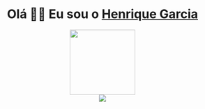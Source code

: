 <link rel="stylesheet" href="https://cdn.jsdelivr.net/gh/devicons/devicon@v2.15.1/devicon.min.css">

<div>
  <h1 align="center">Olá 👋🏼 Eu sou o <a href="https://www.linkedin.com/in/henrique-p-garcia/">Henrique Garcia</a></h1>
</div>

<div align="center">
  <a href="https://github.com/henriquegarcia-web">
    <img height="150em" src="https://github-readme-stats.vercel.app/api/top-langs/?username=henriquegarcia-web&theme=dracula&hide_border=false&&layout=compact"/>
  </a>
</div>

<div align="center">
<!--   <a href="https://www.youtube.com/channel/UCViaNBT0SIeiVnZSEEtIfjw?sub_confirmation=1" target="_blank"><img src="https://img.shields.io/badge/YouTube-FF0000?style=for-the-badge&logo=youtube&logoColor=white" target="_blank"></a> -->
<!--   <a href="https://www.instagram.com/edu.duduribeiro/" target="_blank"><img src="https://img.shields.io/badge/-Instagram-%23E4405F?style=for-the-badge&logo=instagram&logoColor=white" target="_blank"></a> -->
  <!-- <a href="https://www.facebook.com/pr.eduardoribeiro" target="_blank"><img src="https://img.shields.io/badge/Facebook-1877F2?style=for-the-badge&logo=facebook&logoColor=white" target="_blank"></a>  -->
  <a href="https://www.linkedin.com/in/henrique-garcia-dev/" target="_blank"><img src="https://img.shields.io/badge/-LinkedIn-%230077B5?style=for-the-badge&logo=linkedin&logoColor=white" target="_blank"></a>
<!--   <a href="https://www.behance.net/henriquegarcia-dev" target="_blank"><img src="https://img.shields.io/badge/YouTube-FF0000?style=for-the-badge&logo=youtube&logoColor=white" target="_blank"></a> -->
<!--   <a href="mailto:https.henriquegarcia@gmail.com"><img src="https://img.shields.io/badge/-Gmail-%23333?style=for-the-badge&logo=gmail&logoColor=white" target="_blank"></a>  -->
</div>
</div>
